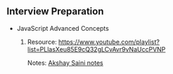 ## Interview Preparation

- JavaScript Advanced Concepts

  1. Resource: https://www.youtube.com/playlist?list=PLlasXeu85E9cQ32gLCvAvr9vNaUccPVNP

     Notes: [Akshay Saini notes](/Akshay%20Saini%20-%20Notes.pdf)
